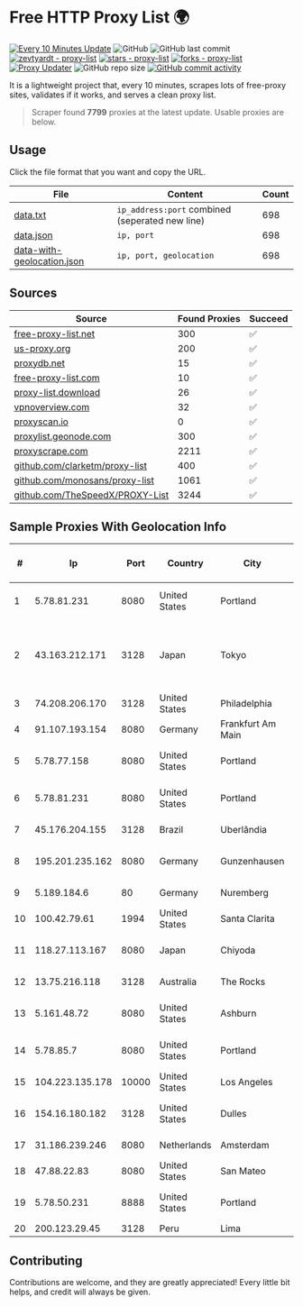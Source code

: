 
# Free HTTP Proxy List 🌍

[![Every 10 Minutes Update](https://github.com/mertguvencli/http-proxy-list/actions/workflows/main.yml/badge.svg?branch=main)](https://github.com/mertguvencli/http-proxy-list/actions/workflows/main.yml)
![GitHub](https://img.shields.io/github/license/mertguvencli/http-proxy-list)
![GitHub last commit](https://img.shields.io/github/last-commit/mertguvencli/http-proxy-list)
[![zevtyardt - proxy-list](https://img.shields.io/static/v1?label=zevtyardt&message=proxy-list&color=blue&logo=github)](https://github.com/zevtyardt/proxy-list "Go to GitHub repo")
[![stars - proxy-list](https://img.shields.io/github/stars/zevtyardt/proxy-list?style=social)](https://github.com/zevtyardt/proxy-list)
[![forks - proxy-list](https://img.shields.io/github/forks/zevtyardt/proxy-list?style=social)](https://github.com/zevtyardt/proxy-list)
[![Proxy Updater](https://github.com/zevtyardt/proxy-list/workflows/Proxy%20Updater/badge.svg)](https://github.com/zevtyardt/proxy-list/actions?query=workflow:"Proxy+Updater")
![GitHub repo size](https://img.shields.io/github/repo-size/zevtyardt/proxy-list)
[![GitHub commit activity](https://img.shields.io/github/commit-activity/m/zevtyardt/proxy-list?logo=commits)](https://github.com/zevtyardt/proxy-list/commits/main)

It is a lightweight project that, every 10 minutes, scrapes lots of free-proxy sites, validates if it works, and serves a clean proxy list.

> Scraper found **7799** proxies at the latest update. Usable proxies are below.

## Usage

Click the file format that you want and copy the URL.

|File|Content|Count|
|----|-------|-----|
|[data.txt](https://raw.githubusercontent.com/mertguvencli/http-proxy-list/main/proxy-list/data.txt)|`ip_address:port` combined (seperated new line)|698|
|[data.json](https://raw.githubusercontent.com/mertguvencli/http-proxy-list/main/proxy-list/data.json)|`ip, port`|698|
|[data-with-geolocation.json](https://raw.githubusercontent.com/mertguvencli/http-proxy-list/main/proxy-list/data-with-geolocation.json)|`ip, port, geolocation`|698|

## Sources

|Source|Found Proxies|Succeed|
|------|-------------|-------|
|[free-proxy-list.net](https://free-proxy-list.net)|300|✅|
|[us-proxy.org](https://www.us-proxy.org)|200|✅|
|[proxydb.net](http://proxydb.net)|15|✅|
|[free-proxy-list.com](https://free-proxy-list.com/?page=&port=&type%5B%5D=http&type%5B%5D=https&up_time=0&search=Search)|10|✅|
|[proxy-list.download](https://www.proxy-list.download/HTTP)|26|✅|
|[vpnoverview.com](https://vpnoverview.com/privacy/anonymous-browsing/free-proxy-servers)|32|✅|
|[proxyscan.io](https://www.proxyscan.io)|0|✅|
|[proxylist.geonode.com](https://proxylist.geonode.com/api/proxy-list?limit=300&page=1&sort_by=lastChecked&sort_type=desc&protocols=http,https)|300|✅|
|[proxyscrape.com](https://api.proxyscrape.com/v2/?request=displayproxies&protocol=http&timeout=10000&country=all&ssl=all&anonymity=all)|2211|✅|
|[github.com/clarketm/proxy-list](https://raw.githubusercontent.com/clarketm/proxy-list/master/proxy-list-raw.txt)|400|✅|
|[github.com/monosans/proxy-list](https://raw.githubusercontent.com/monosans/proxy-list/main/proxies/http.txt)|1061|✅|
|[github.com/TheSpeedX/PROXY-List](https://raw.githubusercontent.com/TheSpeedX/PROXY-List/master/http.txt)|3244|✅|


## Sample Proxies With Geolocation Info

|#|Ip|Port|Country|City|Internet Service Provider|
|-|--|----|-------|----|-------------------------|
|1|5.78.81.231|8080|United States|Portland|Hetzner Online GmbH|
|2|43.163.212.171|3128|Japan|Tokyo|Shenzhen Tencent Computer Systems Company Limited|
|3|74.208.206.170|3128|United States|Philadelphia|IONOS SE|
|4|91.107.193.154|8080|Germany|Frankfurt Am Main|Hetzner Online AG|
|5|5.78.77.158|8080|United States|Portland|Hetzner Online GmbH|
|6|5.78.81.231|8080|United States|Portland|Hetzner Online GmbH|
|7|45.176.204.155|3128|Brazil|Uberlândia|MZ NET FIBRA|
|8|195.201.235.162|8080|Germany|Gunzenhausen|Hetzner Online GmbH|
|9|5.189.184.6|80|Germany|Nuremberg|Contabo GmbH|
|10|100.42.79.61|1994|United States|Santa Clarita|Multacom Corporation|
|11|118.27.113.167|8080|Japan|Chiyoda|GMO Internet, Inc.|
|12|13.75.216.118|3128|Australia|The Rocks|Microsoft Corporation|
|13|5.161.48.72|8080|United States|Ashburn|Hetzner Online GmbH|
|14|5.78.85.7|8080|United States|Portland|Hetzner Online GmbH|
|15|104.223.135.178|10000|United States|Los Angeles|LayerHost|
|16|154.16.180.182|3128|United States|Dulles|LYIT Internet Services|
|17|31.186.239.246|8080|Netherlands|Amsterdam|NetSkope Inc|
|18|47.88.22.83|8080|United States|San Mateo|Alibaba.com LLC|
|19|5.78.50.231|8888|United States|Portland|Hetzner Online GmbH|
|20|200.123.29.45|3128|Peru|Lima|Wigo S.A.|



## Contributing

Contributions are welcome, and they are greatly appreciated! Every
little bit helps, and credit will always be given.

